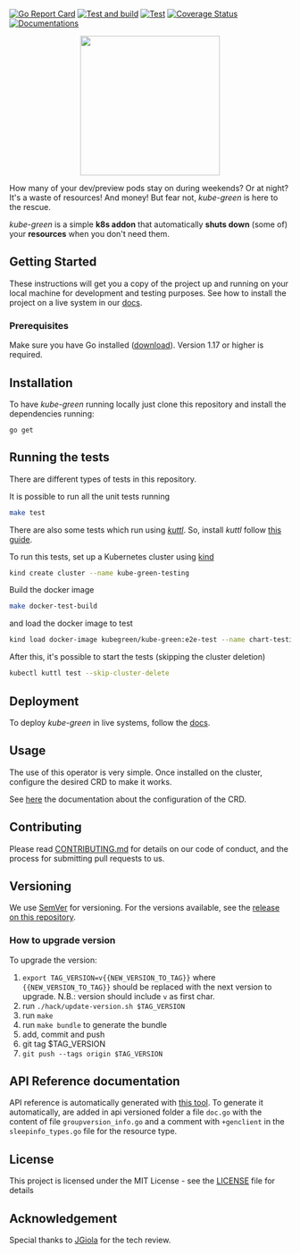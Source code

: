 [![Go Report Card][go-report-svg]][go-report-card]
[![Test and build][test-and-build-svg]][test-and-build]
[![Test][test-badge]][test-pipelines]
[![Coverage Status][coverage-badge]][coverage]
[![Documentations][website-badge]][website]

<div align="center">
  <img src="https://github.com/kube-green/kube-green/raw/main/logo/logo.png" width="250" >
</div>

How many of your dev/preview pods stay on during weekends? Or at night? It's a waste of resources! And money! But fear not, *kube-green* is here to the rescue.

*kube-green* is a simple **k8s addon** that automatically **shuts down** (some of) your **resources** when you don't need them.

## Getting Started

These instructions will get you a copy of the project up and running on your local machine for development and testing purposes. See how to install the project on a live system in our [docs](https://kube-green.dev/docs/install/).

### Prerequisites

Make sure you have Go installed ([download](https://go.dev/dl/)). Version 1.17 or higher is required.

## Installation

To have *kube-green* running locally just clone this repository and install the dependencies running:

```golang
go get
```

## Running the tests

There are different types of tests in this repository.

It is possible to run all the unit tests running

```sh
make test
```

There are also some tests which run using [*kuttl*](https://kuttl.dev/). So, install *kuttl* follow [this guide](https://kuttl.dev/docs/#install-kuttl-cli).

To run this tests, set up a Kubernetes cluster using [kind](https://kind.sigs.k8s.io/)

```sh
kind create cluster --name kube-green-testing
```

Build the docker image

```sh
make docker-test-build
```

and load the docker image to test

```sh
kind load docker-image kubegreen/kube-green:e2e-test --name chart-testing
```

After this, it's possible to start the tests (skipping the cluster deletion)

```sh
kubectl kuttl test --skip-cluster-delete
```

## Deployment

To deploy *kube-green* in live systems, follow the [docs](https://kube-green.dev/docs/install/).

## Usage

The use of this operator is very simple. Once installed on the cluster, configure the desired CRD to make it works.

See [here](https://kube-green.dev/docs/configuration/) the documentation about the configuration of the CRD.

## Contributing

Please read [CONTRIBUTING.md](https://gist.github.com/PurpleBooth/b24679402957c63ec426) for details on our code of conduct, and the process for submitting pull requests to us.

## Versioning

We use [SemVer](http://semver.org/) for versioning. For the versions available, see the [release on this repository](https://github.com/kube-green/kube-green/releases).

### How to upgrade version

To upgrade the version:

1. `export TAG_VERSION=v{{NEW_VERSION_TO_TAG}}` where `{{NEW_VERSION_TO_TAG}}` should be replaced with the next version to upgrade. N.B.: version should include `v` as first char.
2. run `./hack/update-version.sh $TAG_VERSION`
3. run `make`
4. run `make bundle` to generate the bundle
5. add, commit and push
6. git tag $TAG_VERSION
7. `git push --tags origin $TAG_VERSION`

## API Reference documentation

API reference is automatically generated with [this tool](https://github.com/ahmetb/gen-crd-api-reference-docs). To generate it automatically, are added in api versioned folder a file `doc.go` with the content of file `groupversion_info.go` and a comment with `+genclient` in the `sleepinfo_types.go` file for the resource type.

## License

This project is licensed under the MIT License - see the [LICENSE](LICENSE) file for details

## Acknowledgement

Special thanks to [JGiola](https://github.com/JGiola) for the tech review.

[go-report-svg]: https://goreportcard.com/badge/github.com/kube-green/kube-green
[go-report-card]: https://goreportcard.com/report/github.com/kube-green/kube-green
[test-and-build-svg]: https://github.com/kube-green/kube-green/actions/workflows/test.yml/badge.svg
[test-and-build]: https://github.com/kube-green/kube-green/actions/workflows/test.yml
[coverage-badge]: https://coveralls.io/repos/github/kube-green/kube-green/badge.svg?branch=main
[coverage]: https://coveralls.io/github/kube-green/kube-green?branch=main
[website-badge]: https://img.shields.io/static/v1?label=kube-green&color=blue&message=docs&style=flat
[website]: https://kube-green.dev
[test-badge]: https://img.shields.io/github/workflow/status/kube-green/kube-green/Test%20and%20build?label=%F0%9F%A7%AA%20tests&style=flat
[test-pipelines]: https://github.com/kube-green/kube-green/actions/workflows/test.yml